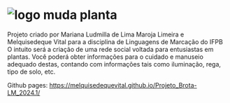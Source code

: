 # ![logo muda planta](file:///C:/Users/Melquisedeque/Downloads/seedling-solid.svg "BROTA")


Projeto criado por Mariana Ludmilla de Lima Maroja Limeira e Melquisedeque Vital para a disciplina de Linguagens de Marcação do IFPB
O intuito será a criação de uma rede social voltada para entusiastas em plantas. Você poderá obter informações para o cuidado e manuseio adequado destas, contando com informações tais como iluminação, rega, tipo de solo, etc.

Github pages: https://melquisedequevital.github.io/Projeto_Brota-LM_2024.1/
